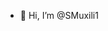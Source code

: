 - 👋 Hi, I’m @SMuxili1

<!---
SMuxili1/SMuxili1 is a ✨ special ✨ repository because its `README.md` (this file) appears on your GitHub profile.
You can click the Preview link to take a look at your changes.
--->
